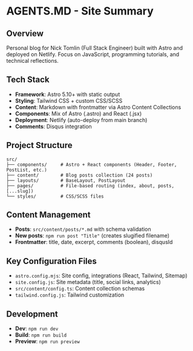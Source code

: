 # AGENTS.MD - Site Summary

## Overview
Personal blog for Nick Tomlin (Full Stack Engineer) built with Astro and deployed on Netlify. Focus on JavaScript, programming tutorials, and technical reflections.

## Tech Stack
- **Framework**: Astro 5.10+ with static output
- **Styling**: Tailwind CSS + custom CSS/SCSS
- **Content**: Markdown with frontmatter via Astro Content Collections
- **Components**: Mix of Astro (.astro) and React (.jsx)
- **Deployment**: Netlify (auto-deploy from main branch)
- **Comments**: Disqus integration

## Project Structure
```
src/
├── components/     # Astro + React components (Header, Footer, PostList, etc.)
├── content/        # Blog posts collection (24 posts)
├── layouts/        # BaseLayout, PostLayout
├── pages/          # File-based routing (index, about, posts, [...slug])
└── styles/         # CSS/SCSS files
```

## Content Management
- **Posts**: `src/content/posts/*.md` with schema validation
- **New posts**: `npm run post "Title"` (creates slugified filename)
- **Frontmatter**: title, date, excerpt, comments (boolean), disqusId

## Key Configuration Files
- `astro.config.mjs`: Site config, integrations (React, Tailwind, Sitemap)
- `site.config.js`: Site metadata (title, social links, analytics)
- `src/content/config.ts`: Content collection schemas
- `tailwind.config.js`: Tailwind customization

## Development
- **Dev**: `npm run dev`
- **Build**: `npm run build`
- **Preview**: `npm run preview`
